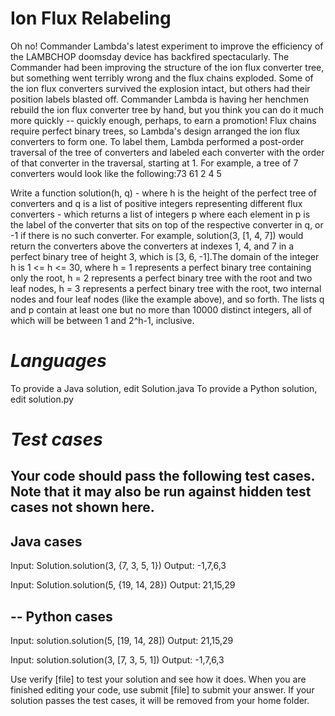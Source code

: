 **Ion Flux Relabeling**
===================
Oh no! Commander Lambda's latest experiment to improve the efficiency of the LAMBCHOP doomsday device has backfired spectacularly. The Commander had been improving the structure of the ion flux converter tree, but something went terribly wrong and the flux chains exploded. Some of the ion flux converters survived the explosion intact, but others had their position labels blasted off. Commander Lambda is having her henchmen rebuild the ion flux converter tree by hand, but you think you can do it much more quickly -- quickly enough, perhaps, to earn a promotion!
Flux chains require perfect binary trees, so Lambda's design arranged the ion flux converters to form one. To label them, Lambda performed a post-order traversal of the tree of converters and labeled each converter with the order of that converter in the traversal, starting at 1. 
For example, a tree of 7 converters would look like the following:73 61 2 4 5

Write a function solution(h, q) - where h is the height of the perfect tree of converters and q is a list of positive integers representing different flux converters - which returns a list of integers p where each element in p is the label of the converter that sits on top of the respective converter in q, or -1 if there is no such converter. 
For example, solution(3, [1, 4, 7]) would return the converters above the converters at indexes 1, 4, and 7 in a perfect binary tree of height 3, which is [3, 6, -1].The domain of the integer h is 1 <= h <= 30, where h = 1 represents a perfect binary tree containing only the root, h = 2 represents a perfect binary tree with the root and two leaf nodes, h = 3 represents a perfect binary tree with the root, two internal nodes and four leaf nodes (like the example above), and so forth. 
The lists q and p contain at least one but no more than 10000 distinct integers, all of which will be between 1 and 2^h-1, inclusive.

*Languages*
=========
To provide a Java solution, edit Solution.java
To provide a Python solution, edit solution.py

*Test cases*
==========
Your code should pass the following test cases.
Note that it may also be run against hidden test cases not shown here.
-- 
Java cases 
--
Input:
Solution.solution(3, {7, 3, 5, 1})
Output:    -1,7,6,3

Input:
Solution.solution(5, {19, 14, 28})
Output:    21,15,29

-- 
Python cases 
--
Input:
solution.solution(5, [19, 14, 28])
Output:    21,15,29

Input:
solution.solution(3, [7, 3, 5, 1])
Output:    -1,7,6,3

Use verify [file] to test your solution and see how it does. When you are finished editing your code, use submit [file] to submit your answer. If your solution passes the test cases, it will be removed from your home folder.
